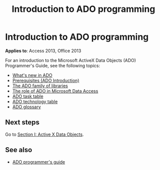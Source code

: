 ﻿---
title: Introduction to ADO programming
TOCTitle: Introduction
ms:assetid: 40492840-0a03-ed2b-2ae8-f42749ef9b53
ms:mtpsurl: https://msdn.microsoft.com/library/JJ249181(v=office.15)
ms:contentKeyID: 48544423
ms.date: 09/18/2015
mtps_version: v=office.15
---

# Introduction to ADO programming

**Applies to**: Access 2013, Office 2013

For an introduction to the Microsoft ActiveX Data Objects (ADO) Programmer's Guide, see the following topics:

- [What's new in ADO](what-s-new-in-ado.md)
- [Prerequisites (ADO Introduction)](prerequisites-ado-introduction.md)
- [The ADO family of libraries](the-ado-family-of-libraries.md)
- [The role of ADO in Microsoft Data Access](the-role-of-ado-in-microsoft-data-access.md)
- [ADO task table](ado-task-table.md)
- [ADO technology table](ado-technology-table.md)
- [ADO glossary](ado-glossary.md)

## Next steps

Go to [Section I: Active X Data Objects](section-i-activex-data-objects.md).

## See also

- [ADO programmer's guide](ado-programmer-s-guide.md)